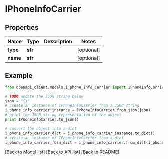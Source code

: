 # IPhoneInfoCarrier


## Properties
Name | Type | Description | Notes
------------ | ------------- | ------------- | -------------
**type** | **str** |  | [optional] 
**name** | **str** |  | [optional] 

## Example

```python
from openapi_client.models.i_phone_info_carrier import IPhoneInfoCarrier

# TODO update the JSON string below
json = "{}"
# create an instance of IPhoneInfoCarrier from a JSON string
i_phone_info_carrier_instance = IPhoneInfoCarrier.from_json(json)
# print the JSON string representation of the object
print IPhoneInfoCarrier.to_json()

# convert the object into a dict
i_phone_info_carrier_dict = i_phone_info_carrier_instance.to_dict()
# create an instance of IPhoneInfoCarrier from a dict
i_phone_info_carrier_form_dict = i_phone_info_carrier.from_dict(i_phone_info_carrier_dict)
```
[[Back to Model list]](../README.md#documentation-for-models) [[Back to API list]](../README.md#documentation-for-api-endpoints) [[Back to README]](../README.md)


